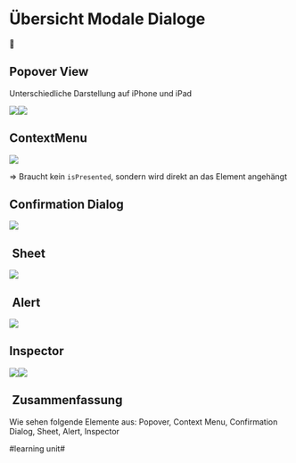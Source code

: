 # Übersicht Modale Dialoge
🍾

## Popover View

Unterschiedliche Darstellung auf iPhone und iPad

![][image-1]![][image-2]

## ContextMenu

![][image-3]

=\> Braucht kein `isPresented`, sondern wird direkt an das Element angehängt

## Confirmation Dialog


![][image-4]

##  Sheet

![][image-5]

##  Alert

![][image-6]

## Inspector

![][image-7]![][image-8]

##  Zusammenfassung
Wie sehen folgende Elemente aus: Popover, Context Menu, Confirmation Dialog, Sheet, Alert, Inspector

[image-1]:	assets/2023-08-04%2014.14.31.gif
[image-2]:	assets/2023-08-04%2014.15.11.gif
[image-3]:	assets/Bildschirmfoto%202022-08-11%20um%2017.31.58.png
[image-4]:	assets/Bildschirmfoto%202022-08-01%20um%2016.07.41.png
[image-5]:	assets/Bildschirm%C2%ADfoto%202023-03-30%20um%2008.56.21.png
[image-6]:	assets/Bildschirmfoto%202023-08-09%20um%2008.08.57.png
[image-7]:	assets/2023-06-18%2007.22.54.gif
[image-8]:	assets/2023-06-18%2007.38.08.gif

#learning unit#
